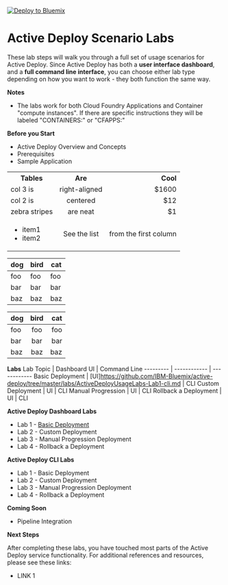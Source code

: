 [![Deploy to Bluemix](https://bluemix.net/deploy/button.png)](https://bluemix.net/deploy?repository=https://github.com/IBM-Bluemix/active-deploy-lab)

# Active Deploy Scenario Labs

These lab steps will walk you through a full set of usage scenarios for Active Deploy. Since Active Deploy has both a **user interface dashboard**, and a **full command line interface**, you can choose either lab type depending on how you want to work - they both function the same way.


**Notes**
* The labs work for both Cloud Foundry Applications and Container "compute instances". If there are specific instructions they will be labeled "CONTAINERS:" or "CFAPPS:"

**Before you Start**
* Active Deploy Overview and Concepts
* Prerequisites
* Sample Application

<table>
  <tbody>
    <tr>
      <th>Tables</th>
      <th align="center">Are</th>
      <th align="right">Cool</th>
    </tr>
    <tr>
      <td>col 3 is</td>
      <td align="center">right-aligned</td>
      <td align="right">$1600</td>
    </tr>
    <tr>
      <td>col 2 is</td>
      <td align="center">centered</td>
      <td align="right">$12</td>
    </tr>
    <tr>
      <td>zebra stripes</td>
      <td align="center">are neat</td>
      <td align="right">$1</td>
    </tr>
    <tr>
      <td>
        <ul>
          <li>item1</li>
          <li>item2</li>
        </ul>
      </td>
      <td align="center">See the list</td>
      <td align="right">from the first column</td>
    </tr>
  </tbody>
</table>

dog | bird | cat
----|------|----
foo | foo  | foo
bar | bar  | bar
baz | baz  | baz

dog | bird | cat
:-- | :--: | --:
foo | foo  | foo
bar | bar  | bar
baz | baz  | baz

**Labs**
Lab Topic | Dashboard UI | Command Line
--------- | ------------ | ------------
Basic Deployment | [UI]https://github.com/IBM-Bluemix/active-deploy/tree/master/labs/ActiveDeployUsageLabs-Lab1-cli.md | CLI
Custom Deployment | UI | CLI
Manual Progression | UI | CLI
Rollback a Deployment | UI | CLI

**Active Deploy Dashboard Labs**
* Lab 1 - [Basic Deployment](https://github.com/IBM-Bluemix/active-deploy/tree/master/labs/ActiveDeployUsageLabs-Lab1-cli.md)
* Lab 2 - Custom Deployment
* Lab 3 - Manual Progression Deployment
* Lab 4 - Rollback a Deployment

**Active Deploy CLI Labs**
* Lab 1 - Basic Deployment
* Lab 2 - Custom Deployment
* Lab 3 - Manual Progression Deployment
* Lab 4 - Rollback a Deployment

**Coming Soon**
* Pipeline Integration

**Next Steps**

After completing these labs, you have touched most parts of the Active Deploy service functionality. For additional references and resources, please see these links:

* LINK 1
